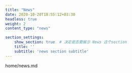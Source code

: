 ```yaml
---
title: "News"
date: 2020-10-20T18:55:12+03:30
headless: true
weight: 2
content_type: "news"

section_settings:
    show_section: true  # 决定是否要展示 News 这个section
    title: ''
    subtitle: 'news section subtitle'
---
```


home/news.md

